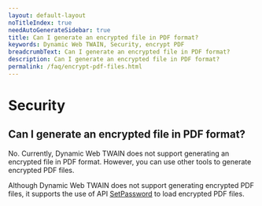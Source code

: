 ```yaml
---
layout: default-layout
noTitleIndex: true
needAutoGenerateSidebar: true
title: Can I generate an encrypted file in PDF format?
keywords: Dynamic Web TWAIN, Security, encrypt PDF
breadcrumbText: Can I generate an encrypted file in PDF format?
description: Can I generate an encrypted file in PDF format?
permalink: /faq/encrypt-pdf-files.html
---
```


# Security

## Can I generate an encrypted file in PDF format?

No. Currently, Dynamic Web TWAIN does not support generating an encrypted file in PDF format. However, you can use other tools to generate encrypted PDF files.

Although Dynamic Web TWAIN does not support generating encrypted PDF files, it supports the use of API <a href="{{site.info}}api/Addon_PDF.html#setpassword" target="_blank">SetPassword</a> to load encrypted PDF files.

